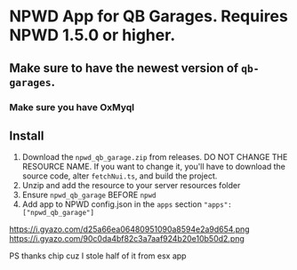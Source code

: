# NPWD App for QB Garages. Requires NPWD 1.5.0 or higher.

## Make sure to have the newest version of `qb-garages`.

### Make sure you have OxMyql

## Install
1. Download the `npwd_qb_garage.zip` from releases. DO NOT CHANGE THE RESOURCE NAME. If you want to change it, you'll have to download the source code, alter `fetchNui.ts`, and build the project.
2. Unzip and add the resource to your server resources folder
3. Ensure `npwd_qb_garage` BEFORE `npwd`
4. Add app to NPWD config.json in the `apps` section `"apps": ["npwd_qb_garage"]`

 https://i.gyazo.com/d25a66ea06480951090a8594e2a9d654.png
 https://i.gyazo.com/90c0da4bf82c3a7aaf924b20e10b50d2.png

PS thanks chip cuz I stole half of it from esx app
